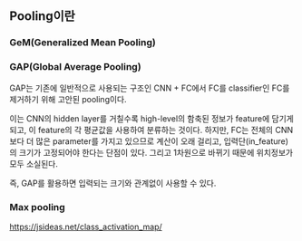 ## Pooling이란

### GeM(Generalized Mean Pooling)

### GAP(Global Average Pooling)
GAP는 기존에 일반적으로 사용되는 구조인 CNN + FC에서 FC를 classifier인 FC를 제거하기 위해 고안된 pooling이다.

이는 CNN의 hidden layer를 거칠수록 high-level의 함축된 정보가 feature에 담기게 되고, 이 feature의 각 평균값을 사용하여 분류하는 것이다.
하지만, FC는 전체의 CNN보다 더 많은 parameter를 가지고 있으므로 계산이 오래 걸리고, 입력단(in_feature)의 크기가 고정되어야 한다는 단점이 있다.
그리고 1차원으로 바뀌기 때문에 위치정보가 모두 소실된다.

즉, GAP를 활용하면 입력되는 크기와 관계없이 사용할 수 있다.

### Max pooling

https://jsideas.net/class_activation_map/
